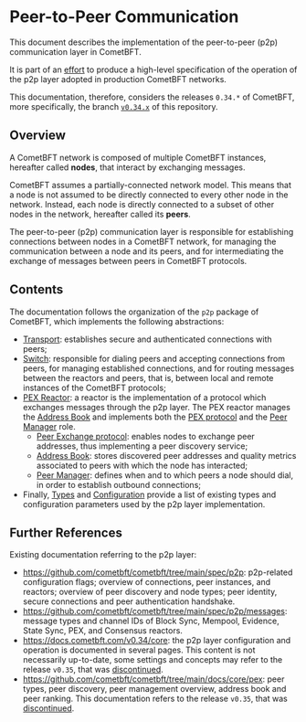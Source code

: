 # Peer-to-Peer Communication

This document describes the implementation of the peer-to-peer (p2p)
communication layer in CometBFT.

It is part of an [effort](https://github.com/cometbft/cometbft/issues/19)
to produce a high-level specification of the operation of the p2p layer adopted
in production CometBFT networks.

This documentation, therefore, considers the releases `0.34.*` of CometBFT, more
specifically, the branch [`v0.34.x`](https://github.com/cometbft/cometbft/tree/v0.34.x)
of this repository.

## Overview

A CometBFT network is composed of multiple CometBFT instances, hereafter
called **nodes**, that interact by exchanging messages.

CometBFT assumes a partially-connected network model.
This means that a node is not assumed to be directly connected to every other
node in the network.
Instead, each node is directly connected to a subset of other nodes in the
network, hereafter called its **peers**.

The peer-to-peer (p2p) communication layer is responsible for establishing
connections between nodes in a CometBFT network,
for managing the communication between a node and its peers,
and for intermediating the exchange of messages between peers in CometBFT protocols.

## Contents

The documentation follows the organization of the `p2p` package of CometBFT,
which implements the following abstractions:

- [Transport](./transport.md): establishes secure and authenticated
   connections with peers;
- [Switch](./switch.md): responsible for dialing peers and accepting
   connections from peers, for managing established connections, and for
   routing messages between the reactors and peers,
   that is, between local and remote instances of the CometBFT protocols;
- [PEX Reactor](./pex.md): a reactor is the implementation of a protocol which
  exchanges messages through the p2p layer. The PEX reactor manages the [Address Book](./addressbook.md)  and implements both the [PEX protocol](./pex-protocol.md) and the  [Peer Manager](./peer_manager.md) role.
    - [Peer Exchange protocol](./pex-protocol.md): enables nodes to exchange peer addresses, thus implementing a peer discovery service;
    - [Address Book](./addressbook.md): stores discovered peer addresses and
  quality metrics associated to peers with which the node has interacted;
    - [Peer Manager](./peer_manager.md): defines when and to which peers a node
  should dial, in order to establish outbound connections;
- Finally, [Types](./types.md) and [Configuration](./configuration.md) provide
   a list of existing types and configuration parameters used by the p2p layer implementation.

## Further References

Existing documentation referring to the p2p layer:

- <https://github.com/cometbft/cometbft/tree/main/spec/p2p>: p2p-related
  configuration flags; overview of connections, peer instances, and reactors;
  overview of peer discovery and node types; peer identity, secure connections
  and peer authentication handshake.
- <https://github.com/cometbft/cometbft/tree/main/spec/p2p/messages>: message
  types and channel IDs of Block Sync, Mempool, Evidence, State Sync, PEX, and
  Consensus reactors.
- <https://docs.cometbft.com/v0.34/core>: the p2p layer
  configuration and operation is documented in several pages.
  This content is not necessarily up-to-date, some settings and concepts may
  refer to the release `v0.35`, that was [discontinued][v35postmorten].
- <https://github.com/cometbft/cometbft/tree/main/docs/core/pex>:
  peer types, peer discovery, peer management overview, address book and peer
  ranking. This documentation refers to the release `v0.35`, that was [discontinued][v35postmorten].

[v35postmorten]: https://interchain-io.medium.com/discontinuing-tendermint-v0-35-a-postmortem-on-the-new-networking-layer-3696c811dabc
